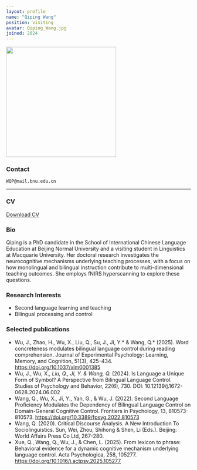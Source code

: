 ```yaml
---
layout: profile
name: "Qiping Wang"
position: visiting
avatar: Qiping_Wang.jpg
joined: 2024
---
```


<img width="300" src="{{site.baseurl}}/images/people/{{page.avatar}}" data-action="zoom">

### Contact
<i class="fa fa-envelope-o"></i>  `WQP@mail.bnu.edu.cn`

<hr>


### CV  
<i class="fa fa-file-pdf-o"></i> <a href="https://xinlab-clue.github.io/documents/Qiping_CV.pdf" target="_blank">Download CV</a>


### Bio

Qiping is a PhD candidate in the School of International Chinese Language Education at Beijing Normal University and a visiting student in Linguistics at Macquarie University. 
Her doctoral research investigates the neurocognitive mechanisms underlying teaching processes, with a focus on how monolingual and bilingual instruction contribute to multi-dimensional teaching outcomes. 
She employs fNIRS hyperscanning to explore these questions.

### Research Interests
- Second language learning and teaching
- Bilingual processing and control

### Selected publications

- Wu, J., Zhao, H., Wu, X., Liu, Q., Su, J., Ji, Y.* & Wang, Q.* (2025). Word concreteness modulates bilingual language control during reading comprehension. Journal of Experimental Psychology: Learning, Memory, and Cognition, 51(3), 425–434. https://doi.org/10.1037/xlm0001385
- Wu, J., Wu, X.*, Liu, Q., Ji, Y. & Wang, Q.* (2024). Is Language a Unique Form of Symbol? A Perspective from Bilingual Language Control. Studies of Psychology and Behavior, 22(6), 730. DOI: 10.12139/j.1672-0628.2024.06.002
- Wang, Q., Wu, X., Ji, Y., Yan, G., & Wu, J. (2022). Second Language Proficiency Modulates the Dependency of Bilingual Language Control on Domain-General Cognitive Control. Frontiers in Psychology, 13, 810573-810573. https://doi.org/10.3389/fpsyg.2022.810573
- Wang, Q. (2020). Critical Discourse Analysis. A New Introduction To Sociolinguistics. Sun, Wei, Zhou, Shihong & Shen, Li (Eds.). Beijing: World Affairs Press Co Ltd, 267-280.
- Xue, Q., Wang, Q., Wu, J., & Chen, L. (2025). From lexicon to phrase: Behavioral evidence for a dynamic cognitive mechanism underlying language control. Acta Psychologica, 258, 105277. https://doi.org/10.1016/j.actpsy.2025.105277
